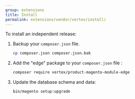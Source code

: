 ```yaml
---
group: extensions
title: Install
permalink: extensions/vendor/vertex/install/
---
```


To install an independent release:

1. Backup your `composer.json` file.

   ```bash
   cp composer.json composer.json.bak
   ```

1. Add the "edge" package to your `composer.json` file :

   ```bash
   composer require vertex/product-magento-module-edge
   ```

1. Update the database schema and data:

   ```bash
   bin/magento setup:upgrade
   ```
